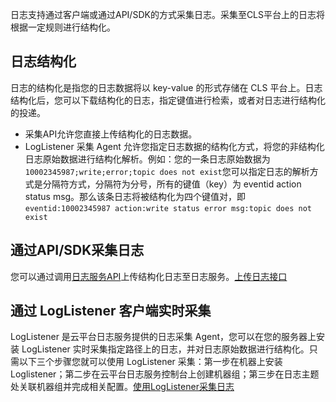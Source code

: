 日志支持通过客户端或通过API/SDK的方式采集日志。采集至CLS平台上的日志将根据一定规则进行结构化。

## 日志结构化

日志的结构化是指您的日志数据将以 key-value 的形式存储在 CLS 平台上。日志结构化后，您可以下载结构化的日志，指定键值进行检索，或者对日志进行结构化的投递。

- 采集API允许您直接上传结构化的日志数据。
- LogListener 采集 Agent 允许您指定日志数据的结构化方式，将您的非结构化日志原始数据进行结构化解析。例如：您的一条日志原始数据为 `10002345987;write;error;topic does not exist`您可以指定日志的解析方式是分隔符方式，分隔符为分号，所有的键值（key）为 eventid action status msg。那么该条日志将被结构化为四个键值对，即 `eventid:10002345987 action:write status error msg:topic does not exist`

## 通过API/SDK采集日志

您可以通过调用[日志服务API](http://tcecqpoc.fsphere.cn/document/product/614/12445)上传结构化日志至日志服务。[上传日志接口](http://tcecqpoc.fsphere.cn/document/product/614/12406)

## 通过 LogListener 客户端实时采集

LogListener 是云平台日志服务提供的日志采集 Agent，您可以在您的服务器上安装 LogListener 实时采集指定路径上的日志，并对日志原始数据进行结构化。只需以下三个步骤您就可以使用 LogListener 采集：第一步在机器上安装 Loglistener；第二步在云平台日志服务控制台上创建机器组；第三步在日志主题处关联机器组并完成相关配置。[使用LogListener采集日志](http://tcecqpoc.fsphere.cn/document/product/614/14541)